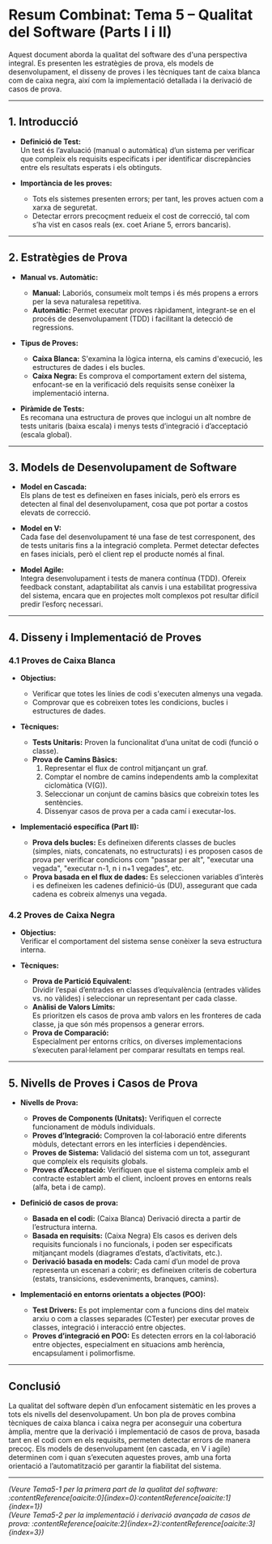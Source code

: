 # Resum Combinat: Tema 5 – Qualitat del Software (Parts I i II)

Aquest document aborda la qualitat del software des d'una perspectiva integral. Es presenten les estratègies de prova, els models de desenvolupament, el disseny de proves i les tècniques tant de caixa blanca com de caixa negra, així com la implementació detallada i la derivació de casos de prova.

---

## 1. Introducció

- **Definició de Test:**  
  Un test és l’avaluació (manual o automàtica) d’un sistema per verificar que compleix els requisits especificats i per identificar discrepàncies entre els resultats esperats i els obtinguts.

- **Importància de les proves:**  
  - Tots els sistemes presenten errors; per tant, les proves actuen com a xarxa de seguretat.
  - Detectar errors precoçment redueix el cost de correcció, tal com s’ha vist en casos reals (ex. coet Ariane 5, errors bancaris).

---

## 2. Estratègies de Prova

- **Manual vs. Automàtic:**  
  - **Manual:** Laboriós, consumeix molt temps i és més propens a errors per la seva naturalesa repetitiva.
  - **Automàtic:** Permet executar proves ràpidament, integrant-se en el procés de desenvolupament (TDD) i facilitant la detecció de regressions.

- **Tipus de Proves:**  
  - **Caixa Blanca:** S'examina la lògica interna, els camins d'execució, les estructures de dades i els bucles.
  - **Caixa Negra:** Es comprova el comportament extern del sistema, enfocant-se en la verificació dels requisits sense conèixer la implementació interna.

- **Piràmide de Tests:**  
  Es recomana una estructura de proves que inclogui un alt nombre de tests unitaris (baixa escala) i menys tests d’integració i d’acceptació (escala global).

---

## 3. Models de Desenvolupament de Software

- **Model en Cascada:**  
  Els plans de test es defineixen en fases inicials, però els errors es detecten al final del desenvolupament, cosa que pot portar a costos elevats de correcció.

- **Model en V:**  
  Cada fase del desenvolupament té una fase de test corresponent, des de tests unitaris fins a la integració completa. Permet detectar defectes en fases inicials, però el client rep el producte només al final.

- **Model Agile:**  
  Integra desenvolupament i tests de manera contínua (TDD). Ofereix feedback constant, adaptabilitat als canvis i una estabilitat progressiva del sistema, encara que en projectes molt complexos pot resultar difícil predir l’esforç necessari.

---

## 4. Disseny i Implementació de Proves

### 4.1 Proves de Caixa Blanca

- **Objectius:**  
  - Verificar que totes les línies de codi s'executen almenys una vegada.
  - Comprovar que es cobreixen totes les condicions, bucles i estructures de dades.

- **Tècniques:**
  - **Tests Unitaris:** Proven la funcionalitat d’una unitat de codi (funció o classe).
  - **Prova de Camins Bàsics:**  
    1. Representar el flux de control mitjançant un graf.
    2. Comptar el nombre de camins independents amb la complexitat ciclomàtica (V(G)).
    3. Seleccionar un conjunt de camins bàsics que cobreixin totes les sentències.
    4. Dissenyar casos de prova per a cada camí i executar-los.
    
- **Implementació específica (Part II):**
  - **Prova dels bucles:** Es defineixen diferents classes de bucles (simples, niats, concatenats, no estructurats) i es proposen casos de prova per verificar condicions com "passar per alt", "executar una vegada", "executar n-1, n i n+1 vegades", etc.
  - **Prova basada en el flux de dades:** Es seleccionen variables d’interès i es defineixen les cadenes definició-ús (DU), assegurant que cada cadena es cobreix almenys una vegada.

### 4.2 Proves de Caixa Negra

- **Objectius:**  
  Verificar el comportament del sistema sense conèixer la seva estructura interna.
  
- **Tècniques:**
  - **Prova de Partició Equivalent:**  
    Dividir l’espai d’entrades en classes d’equivalència (entrades vàlides vs. no vàlides) i seleccionar un representant per cada classe.
  - **Anàlisi de Valors Límits:**  
    Es prioritzen els casos de prova amb valors en les fronteres de cada classe, ja que són més propensos a generar errors.
  - **Prova de Comparació:**  
    Especialment per entorns crítics, on diverses implementacions s’executen paral·lelament per comparar resultats en temps real.
  
---

## 5. Nivells de Proves i Casos de Prova

- **Nivells de Prova:**
  - **Proves de Components (Unitats):** Verifiquen el correcte funcionament de mòduls individuals.
  - **Proves d’Integració:** Comproven la col·laboració entre diferents mòduls, detectant errors en les interfícies i dependències.
  - **Proves de Sistema:** Validació del sistema com un tot, assegurant que compleix els requisits globals.
  - **Proves d’Acceptació:** Verifiquen que el sistema compleix amb el contracte establert amb el client, incloent proves en entorns reals (alfa, beta i de camp).

- **Definició de casos de prova:**
  - **Basada en el codi:** (Caixa Blanca) Derivació directa a partir de l’estructura interna.
  - **Basada en requisits:** (Caixa Negra) Els casos es deriven dels requisits funcionals i no funcionals, i poden ser especificats mitjançant models (diagrames d’estats, d’activitats, etc.).
  - **Derivació basada en models:** Cada camí d’un model de prova representa un escenari a cobrir; es defineixen criteris de cobertura (estats, transicions, esdeveniments, branques, camins).

- **Implementació en entorns orientats a objectes (POO):**
  - **Test Drivers:** Es pot implementar com a funcions dins del mateix arxiu o com a classes separades (CTester) per executar proves de classes, integració i interacció entre objectes.
  - **Proves d’integració en POO:** Es detecten errors en la col·laboració entre objectes, especialment en situacions amb herència, encapsulament i polimorfisme.

---

## Conclusió

La qualitat del software depèn d’un enfocament sistemàtic en les proves a tots els nivells del desenvolupament. Un bon pla de proves combina tècniques de caixa blanca i caixa negra per aconseguir una cobertura àmplia, mentre que la derivació i implementació de casos de prova, basada tant en el codi com en els requisits, permeten detectar errors de manera precoç. Els models de desenvolupament (en cascada, en V i agile) determinen com i quan s’executen aquestes proves, amb una forta orientació a l’automatització per garantir la fiabilitat del sistema.

---

*(Veure Tema5-1 per la primera part de la qualitat del software: :contentReference[oaicite:0]{index=0}&#8203;:contentReference[oaicite:1]{index=1})*  
*(Veure Tema5-2 per la implementació i derivació avançada de casos de prova: :contentReference[oaicite:2]{index=2}&#8203;:contentReference[oaicite:3]{index=3})*
